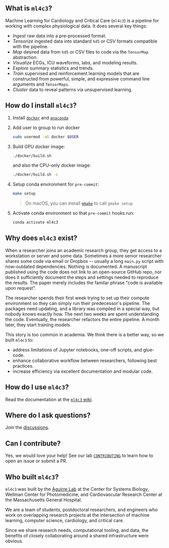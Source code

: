 ## What is `ml4c3`?
Machine Learning for Cardiology and Critical Care (`ml4c3`) is a pipeline for
working with complex physiological data. It does several key things:

- *Ingest* raw data into a pre-processed format.
- *Tensorize* ingested data into standard `hd5` or CSV formats compatible with the pipeline.
- *Map* desired data from `hd5` or CSV files to code via the `TensorMap` abstraction.
- *Visualize* ECGs, ICU waveforms, labs, and modeling results.
- *Explore* summary statistics and trends.
- *Train* supervised and reinforcement learning models that are constructed from
    powerful, simple, and expressive command line arguments and `TensorMaps`.
- *Cluster* data to reveal patterns via unsupervised learning.

## How do I install `ml4c3`?
1. Install [`docker`](https://docs.docker.com/get-docker/) and [`anaconda`](https://docs.conda.io/projects/conda/en/latest/user-guide/install/)

1. Add user to group to run docker
    ```bash
    sudo usermod -aG docker $USER
    ```

1. Build GPU docker image:
    ```bash
    ./docker/build.sh
    ```

    and also the CPU-only docker image:
    ```bash
    ./docker/build.sh -c
    ```

1. Setup conda environment for `pre-commit`:
    ```bash
    make setup
    ```
    > On macOS, you can install [`gmake`](https://formulae.brew.sh/formula/make) to call `gmake setup`

1. Activate conda environment so that `pre-commit` hooks run:
    ```bash
    conda activate ml4c3
    ```

## Why does `ml4c3` exist?
When a researcher joins an academic research group, they get access to a workstation or
server and some data. Sometimes a more senior researcher shares some code via email or
Dropbox -- usually a long `main.py` script with now-outdated dependencies. Nothing is
documented. A manuscript published using the code does not link to an open-source GitHub
repo, nor does it sufficiently document the steps and settings needed to reproduce the
results. The paper merely includes the familar phrase "code is available upon request".

The researcher spends their first week trying to set up their compute environment so they
can simply run their predecessor's pipeline. The packages need updating, and a library was
compiled in a special way, but nobody knows exactly how. The next two weeks are spent
understanding the code. Eventually, the researcher refactors the entire pipeline. A month
later, they start training models.

This story is too common in academia. We think there is a better way, so we built `ml4c3` to:
- address limitations of Jupyter notebooks, one-off scripts, and glue-code.
- enhance collaborative workflow between researchers, following best practices.
- increase efficiency via excellent documentation and modular code.

## How do I use `ml4c3`?
Read the documentation at the [`ml4c3` wiki](https://github.com/aguirre-lab/ml4c3/wiki).

## Where do I ask questions?
Join the [discussions](https://github.com/aguirre-lab/ml4c3/discussions).

## Can I contribute?
Yes, we would love your help! See our lab [`CONTRIBUTING`](https://github.com/aguirre-lab/aguirre-lab/blob/master/CONTRIBUTING.md)
to learn how to open an issue or submit a PR.

## Who built `ml4c3`?
`ml4c3` was built by the [Aguirre Lab](https://csb.mgh.harvard.edu/aaron_aguirre) at the
Center for Systems Biology, Wellman Center for Photomedicine, and Cardiovascular Research
Center at the Massachusetts General Hospital.

We are a team of students, postdoctoral researchers, and engineers who work on overlapping
research projects at the intersection of machine learning, computer science, cardiology,
and critical care.

Since we share research needs, computational tooling, and data, the benefits of closely
collaborating around a shared infrastructure were obvious.
